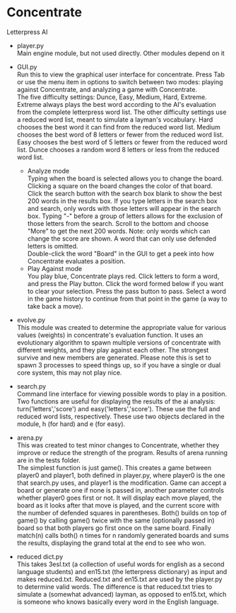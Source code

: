 Concentrate
============

Letterpress AI

- player.py  
Main engine module, but not used directly.  Other modules depend on it

- GUI.py  
Run this to view the graphical user interface for concentrate.
Press Tab or use the menu item in options to switch between two modes: playing against Concentrate, and analyzing a game with Concentrate.  
The five difficulty settings: Dunce, Easy, Medium, Hard, Extreme.  Extreme always plays the best word according to the AI's evaluation from the complete letterpress word list.  The other difficulty settings use a reduced word list, meant to simulate a layman's vocabulary.  Hard chooses the best word it can find from the reduced word list.  Medium chooses the best word of 8 letters or fewer from the reduced word list.  Easy chooses the best word of 5 letters or fewer from the reduced word list.  Dunce chooses a random word 8 letters or less from the reduced word list.  
  - Analyze mode  
  Typing when the board is selected allows you to change the board.  Clicking a square on the board changes the color of that board.  
  Click the search button with the search box blank to show the best 200 words in the results box.  If you type letters in the search box and search, only words with those letters will appear in the search box.  Typing "-" before a group of letters allows for the exclusion of those letters from the search.  Scroll to the bottom and choose "More" to get the next 200 words.
  Note: only words which can change the score are shown.  A word that can only use defended letters is omitted.  
  Double-click the word "Board" in the GUI to get a peek into how Concentrate evaluates a position.
  - Play Against mode  
  You play blue, Concentrate plays red.  Click letters to form a word, and press the Play button.  Click the word formed below if you want to clear your selection.  Press the pass button to pass.  Select a word in the game history to continue from that point in the game (a way to take back a move).


- evolve.py  
This module was created to determine the appropriate value for various values (weights) in concentrate's evaluation function.  It uses an evolutionary algorithm to spawn multiple versions of concentrate with different weights, and they play against each other.  The strongest survive and new members are generated.
Please note this is set to spawn 3 processes to speed things up, so if you have a single or dual core system, this may not play nice.  

- search.py  
Command line interface for viewing possible words to play in a position.
Two functions are useful for displaying the results of the ai analysis: turn('letters','score') and easy('letters','score').  These use the full and reduced word lists, respectively.   These use two objects declared in the module, h (for hard) and e (for easy).  

- arena.py  
This was created to test minor changes to Concentrate, whether they improve or reduce the strength of the program.  Results of arena running are in the tests folder.  
The simplest function is just game().  This creates a game between player0 and player1, both defined in player.py, where player0 is the one that search.py uses, and player1 is the modification.  Game can accept a board or generate one if none is passed in, another parameter controls whether player0 goes first or not.  It will display each move played, the board as it looks after that move is played, and the current score with the number of defended squares in parentheses. Both() builds on top of game() by calling game() twice with the same (optionally passed in) board so that both players go first once on the same board.  Finally match(n) calls both() n times for n randomly generated boards and sums the results, displaying the grand total at the end to see who won.  

- reduced dict.py  
This takes 3esl.txt (a collection of useful words for english as a second language students) and en15.txt (the letterpress dictionary) as input and makes reduced.txt.  Reduced.txt and en15.txt are used by the player.py to determine valid words.  The difference is that reduced.txt tries to simulate a (somewhat advanced) layman, as opposed to en15.txt, which is someone who knows basically every word in the English language.



  
